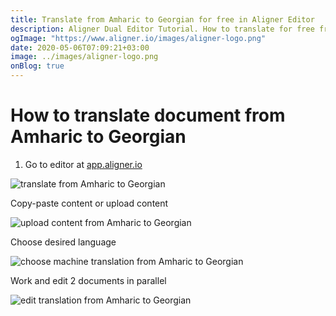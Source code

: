 ```yaml
---
title: Translate from Amharic to Georgian for free in Aligner Editor
description: Aligner Dual Editor Tutorial. How to translate for free from Amharic to Georgian. Aligner is multilingual document management platform. 
ogImage: "https://www.aligner.io/images/aligner-logo.png"
date: 2020-05-06T07:09:21+03:00
image: ../images/aligner-logo.png
onBlog: true
---
```


# How to translate document from Amharic to Georgian

1. Go to editor at [app.aligner.io](https://app.aligner.io "Aligner App web page")

![translate from Amharic to Georgian](../aligner-blank-editor.png "translate from Amharic to Georgian")

Copy-paste content or upload content

![upload content from Amharic to Georgian](../aligner-uploaded-document.png "upload content from Amharic to Georgian")

Choose desired language

![choose machine translation from Amharic to Georgian](../aligner-language-dropdown.png "choose machine translation from Amharic to Georgian")

Work and edit 2 documents in parallel

![edit translation from Amharic to Georgian](../aligner-double-sitded-editor.png "edit translation from Amharic to Georgian")

